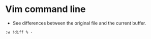 # Vim command line

- See differences between the original file and the current buffer.
```
:w !diff % -
```
